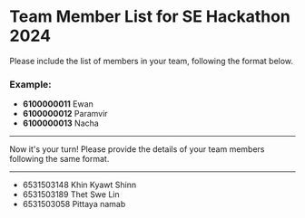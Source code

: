 # Team Member List for SE Hackathon 2024

Please include the list of members in your team, following the format below.

### Example:

- **6100000011** Ewan
- **6100000012** Paramvir
- **6100000013** Nacha

---

Now it's your turn! Please provide the details of your team members following the same format.

---

- 6531503148 Khin Kyawt Shinn
- 6531503189 Thet Swe Lin
- 6531503058 Pittaya namab
